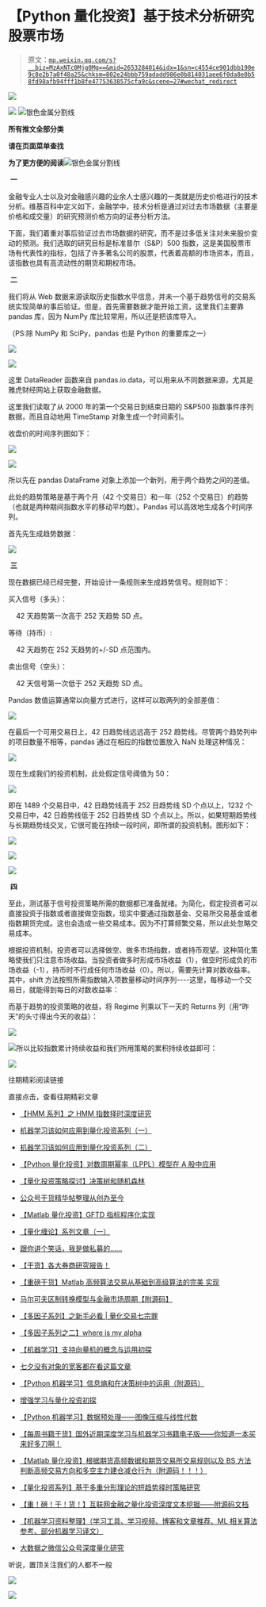 # 【Python 量化投资】基于技术分析研究股票市场

> 原文：[`mp.weixin.qq.com/s?__biz=MzAxNTc0Mjg0Mg==&mid=2653284014&idx=1&sn=c4554ce901dbb190e9c8e2b7a0f48a25&chksm=802e24bbb759adadd986e0b814031aee6f0da8e0b58fd98afb94fff1b8fe47753638575cfa9c&scene=27#wechat_redirect`](http://mp.weixin.qq.com/s?__biz=MzAxNTc0Mjg0Mg==&mid=2653284014&idx=1&sn=c4554ce901dbb190e9c8e2b7a0f48a25&chksm=802e24bbb759adadd986e0b814031aee6f0da8e0b58fd98afb94fff1b8fe47753638575cfa9c&scene=27#wechat_redirect)

![](img/debb245d3f693231643f9c3c1073f5f4.png)

![](img/d054ebce5cc4acc56c2582d7df2c5503.png)
![](img/21e7cb069c897edb26d9d558b64ead8b.png "银色金属分割线")

**所有推文全部分类**

**请在页面菜单查找**

**为了更方便的阅读**![](img/21e7cb069c897edb26d9d558b64ead8b.png "银色金属分割线")

 **一**

金融专业人士以及对金融感兴趣的业余人士感兴趣的一类就是历史价格进行的技术分析。维基百科中定义如下，金融学中，技术分析是通过对过去市场数据（主要是价格和成交量）的研究预测价格方向的证券分析方法。

下面，我们着重对事后验证过去市场数据的研究，而不是过多低关注对未来股价变动的预测。我们选取的研究目标是标准普尔（S&P）500 指数，这是美国股票市场有代表性的指标，包括了许多著名公司的股票，代表着高额的市场资本，而且，该指数也具有高流动性的期货和期权市场。

 **二**

我们将从 Web 数据来源读取历史指数水平信息，并未一个基于趋势信号的交易系统实现简单的事后验证。但是，首先需要数据才能开始工资，这里我们主要靠 pandas 库，因为 NumPy 库比较常用，所以还是把该库导入。

（PS:除 NumPy 和 SciPy，pandas 也是 Python 的重要库之一）

![](img/fa376e8c2b19707e6e7fe79e0682a43a.png)

![](img/db1dea936c5a6e7f0d8ad4b26cc18465.png)

这里 DataReader 函数来自 pandas.io.data，可以用来从不同数据来源，尤其是雅虎财经网站上获取金融数据。

这里我们读取了从 2000 年的第一个交易日到结束日期的 S&P500 指数事件序列数据，而且自动地用 TimeStamp 对象生成一个时间索引。

收盘价的时间序列图如下：

![](img/713e032111baed5354ae74479e469a6a.png)

![](img/76873da5181ff7fb79b4994e2c8da92a.png)

所以先在 pandas DataFrame 对象上添加一个新列，用于两个趋势之间的差值。

此处的趋势策略是基于两个月（42 个交易日）和一年（252 个交易日）的趋势（也就是两种期间指数水平的移动平均数）。Pandas 可以高效地生成各个时间序列。 

首先先生成趋势数据： 

![](img/d627a36ae71d4949cdb8f6173890b0d0.png)

 **三**

现在数据已经已经完整，开始设计一条规则来生成趋势信号。规则如下：

买入信号（多头）：

    42 天趋势第一次高于 252 天趋势 SD 点。

等待（持币）:

    42 天趋势在 252 天趋势的+/-SD 点范围内。

卖出信号（空头）：

    42 天信号第一次低于 252 天趋势 SD 点。

Pandas 数值运算通常以向量方式进行，这样可以取两列的全部差值：

![](img/53725482b10e4eebfe87a45c2164e82f.png) 

在最后一个可用交易日上，42 日趋势线远远高于 252 趋势线。尽管两个趋势列中的项目数量不相等，pandas 通过在相应的指数位置放入 NaN 处理这种情况：

![](img/ac3f199e665f27dfb61f51faee8a7b5c.png) 

现在生成我们的投资机制，此处假定信号阈值为 50：

![](img/3b117745b0e978bf67fb0ade81169de6.png) 

即在 1489 个交易日中，42 日趋势线高于 252 日趋势线 SD 个点以上，1232 个交易日中，42 日趋势线低于 252 日趋势线 SD 个点以上。所以，如果短期趋势线与长期趋势线交叉，它很可能在持续一段时间，即所谓的投资机制。图形如下：

![](img/33cc22cf660501ff22a0014905e1a87f.png)

![](img/bbbec210229b39ece9b21c059eb879a0.png)

![](img/fb70accb2ea73b97a99b36882b74019b.png)

 **四**

至此，测试基于信号投资策略所需的数据都已准备就绪。为简化，假定投资者可以直接投资于指数或者直接做空指数，现实中要通过指数基金、交易所交易基金或者指数期货完成。这也会造成一些交易成本。因为不打算频繁交易，所以此处忽略交易成本。

根据投资机制，投资者可以选择做空、做多市场指数，或者持币观望。这种简化策略使我们只注意市场收益。当投资者做多时形成市场收益（1），做空时形成负的市场收益（-1），持币时不行成任何市场收益（0）。所以，需要先计算对数收益率。其中，shift 方法按照所需指数输入项数量移动时间序列----这里，每移动一个交易日，就能得到每日的对数收益率：

而基于趋势的投资策略的收益，将 Regime 列乘以下一天的 Returns 列（用“昨天”的头寸得出今天的收益）：

![](img/88d0ba8f1bde2e9b3ba4571acf38036b.png)

![](img/9ef6f6b2f607b33a662b909dfe8f6783.png)所以比较指数累计持续收益和我们所用策略的累积持续收益即可：

![](img/6d9a2d02d40f8e15fe605c9bc6c76104.png) 

往期精彩阅读链接 

直接点击，查看往期精彩文章

*   [【HMM 系列】之 HMM 指数择时深度研究](http://mp.weixin.qq.com/s?__biz=MzAxNTc0Mjg0Mg==&mid=2653283909&idx=1&sn=ff416c442cd1a9382bbd2142f9679745&scene=21#wechat_redirect)

*   [机器学习该如何应用到量化投资系列（一）](http://mp.weixin.qq.com/s?__biz=MzAxNTc0Mjg0Mg==&mid=2653283935&idx=1&sn=56e84e986f278403d8840387c615a2a7&chksm=802e244ab759ad5c43720a7960567d215970877250ca72534016bf53a021c73f83665068639d&scene=21#wechat_redirect)

*   [机器学习该如何应用到量化投资系列（二）](http://mp.weixin.qq.com/s?__biz=MzAxNTc0Mjg0Mg==&mid=2653283982&idx=1&sn=6a14e2e145d8e7db46ba64a1439e1b2f&chksm=802e249bb759ad8d436e05f51625be0f5142ab8af374ebcfad24c332efc5fd0190a8283cbdfb&scene=21#wechat_redirect)

*   [【Python 量化投资】对数周期幂率（LPPL）模型在 A 股中应用](http://mp.weixin.qq.com/s?__biz=MzAxNTc0Mjg0Mg==&mid=2653283845&idx=1&sn=a00892888cd23b2bbb8c95ad3605218d&scene=21#wechat_redirect)

*   [【量化投资策略探讨】决策树和随机森林](http://mp.weixin.qq.com/s?__biz=MzAxNTc0Mjg0Mg==&mid=2653283764&idx=1&sn=f61f65377473e55428f9c2204d148b25&scene=21#wechat_redirect)

*   [公众号干货精华帖整理从创办至今](http://mp.weixin.qq.com/s?__biz=MzAxNTc0Mjg0Mg==&mid=2653283882&idx=1&sn=154943c97279a743190c9573e2e8f52e&scene=21#wechat_redirect)

*   [【Matlab 量化投资】GFTD 指标程序化实现](http://mp.weixin.qq.com/s?__biz=MzAxNTc0Mjg0Mg==&mid=2653283878&idx=1&sn=387f9395917442553bbfde43183ce010&scene=21#wechat_redirect)

*   [【量化缠论】系列文章（一）](http://mp.weixin.qq.com/s?__biz=MzAxNTc0Mjg0Mg==&mid=2653283801&idx=1&sn=0a05bb0247535a118183be2b917c56b4&scene=21#wechat_redirect)

*   [跟你讲个笑话，我是做私募的……](http://mp.weixin.qq.com/s?__biz=MzAxNTc0Mjg0Mg==&mid=2653283777&idx=1&sn=252e295b1a788da1aaadf39c2ef959ee&scene=21#wechat_redirect)

*   [【干货】各大券商研究报告！](http://mp.weixin.qq.com/s?__biz=MzAxNTc0Mjg0Mg==&mid=2653283773&idx=1&sn=d4604682da0c5563be9da16717d11bf9&scene=21#wechat_redirect)

*   [【重磅干货】Matlab 高频算法交易从基础到高级算法的完美 实现](http://mp.weixin.qq.com/s?__biz=MzAxNTc0Mjg0Mg==&mid=2653283757&idx=1&sn=35a7faaf06721de2b8fdb5673126022a&scene=21#wechat_redirect)

*   [马尔可夫区制转换模型与金融市场周期【附源码】](http://mp.weixin.qq.com/s?__biz=MzAxNTc0Mjg0Mg==&mid=2653283605&idx=2&sn=aa9c31166efba53c3bf5dd496d7357e0&scene=21#wechat_redirect)

*   [【多因子系列】之新手必看 | 量化交易七宗罪](http://mp.weixin.qq.com/s?__biz=MzAxNTc0Mjg0Mg==&mid=2653283543&idx=1&sn=f7376931ac3a99647b26ba5fa0c597d7&scene=21#wechat_redirect)

*   [【多因子系列之二】where is my alpha](http://mp.weixin.qq.com/s?__biz=MzAxNTc0Mjg0Mg==&mid=2653283598&idx=1&sn=53973fe24d449159e896616faae6c804&scene=21#wechat_redirect)

*   [【机器学习】支持向量机的概念与运用初探](http://mp.weixin.qq.com/s?__biz=MzAxNTc0Mjg0Mg==&mid=2653283515&idx=1&sn=edeedbb0190fc1c1242de5795635fccc&scene=21#wechat_redirect)

*   [七夕没有对象的宽客都在看这篇文章](http://mp.weixin.qq.com/s?__biz=MzAxNTc0Mjg0Mg==&mid=2653283478&idx=1&sn=aa061849c61ee84eedda3ac9d0c74ec5&scene=21#wechat_redirect)

*   [【Python 机器学习】信息熵和在决策树中的运用（附源码）](http://mp.weixin.qq.com/s?__biz=MzAxNTc0Mjg0Mg==&mid=2653283451&idx=1&sn=2f10aaa1083856c0a2e07e718a3973cd&scene=21#wechat_redirect)

*   [增强学习与量化投资初探](http://mp.weixin.qq.com/s?__biz=MzAxNTc0Mjg0Mg==&mid=2653283440&idx=1&sn=e5dc6e12f7b28b5ede13bd582b59b73c&scene=21#wechat_redirect)

*   [【Python 机器学习】数据预处理——图像压缩与线性代数](http://mp.weixin.qq.com/s?__biz=MzAxNTc0Mjg0Mg==&mid=2653283419&idx=1&sn=43f113c5e81745b607e9e1f60e7f1a35&scene=21#wechat_redirect)

*   [【每周书籍干货】国外近期深度学习与机器学习书籍电子版——你知道一本买来好多刀啊！](http://mp.weixin.qq.com/s?__biz=MzAxNTc0Mjg0Mg==&mid=2653283143&idx=1&sn=2316c1a067239aa007196cc8cb2e6c5b&scene=21#wechat_redirect)

*   [【Matlab 量化投资】根据期货高频数据和期货交易所交易规则以及 BS 方法判断高频交易方向和多空主力建仓减仓行为（附源码！！！）](http://mp.weixin.qq.com/s?__biz=MzAxNTc0Mjg0Mg==&mid=2653283293&idx=1&sn=7c26d2958d1a463686b2600c69bd9bff&scene=21#wechat_redirect)

*   [【量化投资系列】基于多重分形理论的短趋势择时策略研究](http://mp.weixin.qq.com/s?__biz=MzAxNTc0Mjg0Mg==&mid=2653283004&idx=1&sn=95a79928c89a69ac12d07514f5085c9a&scene=21#wechat_redirect)

*   [【重！磅！干！货！】互联网金融之量化投资深度文本挖掘——附源码文档](http://mp.weixin.qq.com/s?__biz=MzAxNTc0Mjg0Mg==&mid=2653282879&idx=1&sn=12a91c4b8317662fbae470541ebe4683&scene=21#wechat_redirect)

*   [【机器学习资料整理】（学习工具、学习视频、博客和文章推荐、ML 相关算法参考、部分机器学习译文）](http://mp.weixin.qq.com/s?__biz=MzAxNTc0Mjg0Mg==&mid=2653282920&idx=1&sn=6faa96116c590c75d92569351f987e52&scene=21#wechat_redirect)

*   [大数据之微信公众号深度量化研究](http://mp.weixin.qq.com/s?__biz=MzAxNTc0Mjg0Mg==&mid=404626412&idx=1&sn=502f2a57b8f9b13887c30fb65e39a7f7&scene=21#wechat_redirect)

听说，置顶关注我们的人都不一般

![](img/74c285b465d1c5684165b6d5f0ebcd06.png)

**![](img/40429cd849aaf6f87544f9c00f4f92ad.png)**